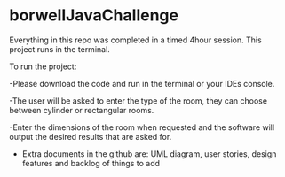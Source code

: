 # borwellJavaChallenge
Everything in this repo was completed in a timed 4hour session.
This project runs in the terminal.

To run the project:

-Please download the code and run in the terminal or your IDEs console.

-The user will be asked to enter the type of the room, they can choose between cylinder or rectangular rooms.

-Enter the dimensions of the room when requested and the software will output the desired results that are asked for.


- Extra documents in the github are: UML diagram, user stories, design features and backlog of things to add
